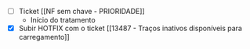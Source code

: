 - [ ] Ticket [[NF sem chave - PRIORIDADE]]
	- Início do tratamento
- [x] Subir HOTFIX com o ticket [[13487 - Traços inativos disponíveis para carregamento]]